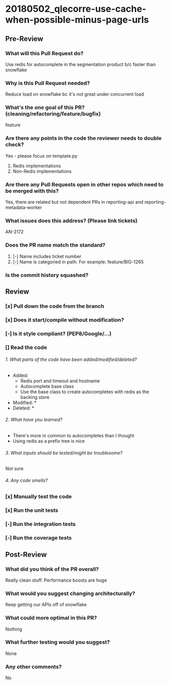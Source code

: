 # 20180502_qlecorre-use-cache-when-possible-minus-page-urls 

## Pre-Review
### What will this Pull Request do?
Use redis for autocomplete in the segmentation product b/c faster than snowflake

### Why is this Pull Request needed?
Reduce load on snowflake bc it's not great under concurrent load

### What's the *one* goal of this PR? (cleaning/refactoring/feature/bugfix)
feature

### Are there any points in the code the reviewer needs to double check?
Yes - please focus on template.py
1. Redis implementations
2. Non-Redis implementations

### Are there any Pull Requests open in other repos which need to be merged with this?
Yes, there are related but not dependent PRs in reporting-api and reporting-metadata-worker

### What issues does this address? (Please link tickets)
AN-2172

### Does the PR name match the standard?
  1. [-] Name includes ticket number
  2. [-] Name is categoried in path. For example: feature/BIG-1265

### Is the commit history squashed?

## Review
### [x] Pull down the code from the branch
### [x] Does it start/compile without modification?
### [-] Is it style compliant? (PEP8/Google/...)
### [] Read the code
###### 1. What parts of the code have been added/modified/deleted?
* Added: 
  * Redis port and timeout and hostname
  * Autocomplete base class
  * Use the base class to create autocompletes with redis as the backing store
* Modified:
  * 
* Deleted:
  * 

###### 2. What have you learned?
* There's more in common to autocompletes than I thought
* Using redis as a prefix tree is nice

###### 3. What inputs should be tested/might be troublesome?
Not sure

###### 4. Any code smells?
### [x] Manually test the code
### [x] Run the unit tests
### [-] Run the integration tests
### [-] Run the coverage tests

## Post-Review
### What did you think of the PR overall?
Really clean stuff. Performance boosts are huge

### What would you suggest changing architecturally?
Keep getting our APIs off of snowflake

### What could more optimal in this PR?
Nothing

### What further testing would you suggest?
None

### Any other comments?
No
